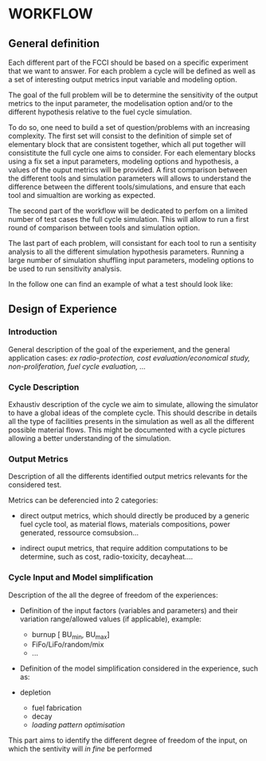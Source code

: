 # WORKFLOW

## General definition

Each different part of the FCCI should be based on a specific experiment that we
want to answer.  For each problem a cycle will be defined as well as a set of
interesting output metrics input variable and modeling option.


The goal of the full problem will be to determine the sensitivity of the output
metrics to the input parameter, the modelisation option and/or to the different
hypothesis relative to the fuel cycle simulation.


To do so, one need to build a set of question/problems with an increasing
complexity. 
The first set will consist to the definition of simple set of elementary block
that are consistent together, which all put together will consistitute the full
cycle one aims to consider.
For each elementary blocks using a fix set a input parameters, modeling options
and hypothesis, a values of the ouput metrics will be provided. A first
comparison between the different tools and simulation parameters will allows to
understand the difference between the different tools/simulations, and ensure
that each tool and simualtion are working as expected.

The second part of the workflow will be dedicated to perfom on a limited number
of test cases the full cycle simulation. This will allow to run a first round of
comparison between tools and simulation option.


The last part of each problem, will consistant for each tool to run a sentisity
analysis to all the different simulation hypothesis parameters. Running a large
number of simulation shuffling input parameters, modeling options to be used to
run sensitivity analysis.


In the follow one can find an example of what a test should look like:

## Design of Experience

### Introduction

General description of the goal of the experiement, and the general application cases:
*ex radio-protection, cost evaluation/economical study, non-proliferation, fuel
cycle evaluation, ...*

### Cycle Description
Exhaustiv description of the cycle we aim to simulate, allowing the simulator to
have a global ideas of the complete cycle.
This should describe in details all the type of facilities presents in the
simulation as well as all the different possible material flows. This might be
documented with a cycle pictures allowing a better understanding of the
simulation.

### Output Metrics
Description of all the differents identified output metrics relevants for the
considered test.

Metrics can be deferencied into 2 categories:

- direct output metrics, which should directly be produced by a generic fuel
  cycle tool, as material flows, materials compositions, power generated,
  ressource comsubsion...

- indirect ouput metrics, that require addition computations to be determine, such as
  cost, radio-toxicity, decayheat....


### Cycle Input and Model simplification
Description of the all the degree of freedom of the experiences:

- Definition of the input factors (variables and parameters) and their variation
  range/allowed values (if applicable), example:

  - burnup [ BU<sub>min</sub>, BU<sub>max</sub>]
  - FiFo/LiFo/random/mix
  - ...

- Definition of the model simplification considered in the experience, such as:

- depletion
  - fuel fabrication
  - decay
  - *loading pattern optimisation*

This part aims to identify the different degree of freedom of the input, on
which the sentivity will *in fine* be performed
